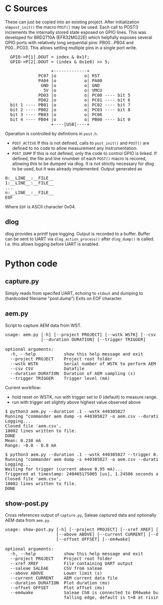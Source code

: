 # C Sources
These can just be copied into an existing project.  After initialization via<code>post_init()</code> the macro <code>POST()</code> may be used.  Each call to <pde>POST()</code> increments the internally stored state exposed on GPIO lines.  This was developed for BRD2710A (EFR32MG22E) which helpfully exposes several GPIO ports with relatively long sequential pins: PB00...PB04 and P00...PC03.  This allows setting multiple pins in a single port write.
<pre>
  GPIO->P[1].DOUT = index & 0x1f;
  GPIO->P[2].DOUT = (index & 0x1e0) >> 5;
</pre>
<pre>
                  +-------------+
             PC07 |o           o| RST
             PA04 |o           o| PA00
              GND |o           o| GND
               5V |o           o| VMCU
             PD03 |o           o| PC00 ---- bit 5
             PD02 |o           o| PC01 ---- bit 6
  bit 1 ---- PB01 |o           o| PC02 ---- bit 7
  bit 2 ---- PB02 |o           o| PC03 ---- bit 8
  bit 3 ---- PB03 |o           o| PC06
  bit 4 ---- PB04 |o           o| PB00 ---- bit 0
                  +----[USB]----+
</pre>

Operation is controlled by defintions in <code>post.h</code>.
* <code>POST_ACTIVE</code> If this is not defined, calls to <code>post_init()</code> and <code>POST()</code> are defined to no code to allow measurement any instrumentation.
* <code>POST_DUMP</code>  If this is not defined, only the code to control GPIO is linked.  If defined, the file and line nnumber of each <code>POST()</code> macro is recored, allowing this to be dumped via dlog.  It is not strictly necessary for dlog to be used, but it was already implemented.  Output generated as
<pre>
0:__LINE__:__FILE__
1:__LINE__:__FILE__
...
n:__LINE__:__FILE__
EOF
</pre>
Where <code>EOF</code> is ASCII character 0x04.
## dlog
dlog provides a printf type logging.  Output is recorded to a
buffer.  Buffer can be sent to UART via <code>dlog_action_process()</code> after <code>dlog_dump()</code> is called.  I.e. this allows logging before UART is enabled.

# Python code
## capture.py
Simply reads from specifed UART, echoing to <code>stdout</code> and dumping to (hardcoded filename "post.dump")  Exits on EOF character.

## aem.py
Script to capture AEM data from WST.
<pre>
usage: aem.py [-h] [--project PROJECT] [--wstk WSTK] [--csv CSV]
              [--duration DURATION] [--trigger TRIGGER]

optional arguments:
  -h, --help           show this help message and exit
  --project PROJECT    Project root folder
  --wstk WSTK          Serial number of WSTK to perform AEM
  --csv CSV            Datafile
  --duration DURATION  Duration of AEM sampling (s)
  --trigger TRIGGER    Trigger level (mA)
</pre>
Current workflow:
* hold reset on WSTK, run with trigger set to 0 (default) to measure range.
* run with trigger set slightly above highest value observed above
<pre>
$ python3 aem.py --duration .1 --wstk 440305827
Running "commander aem dump -s 440305827 -o aem.csv --duration 0.1"
Logging...
Closed file 'aem.csv',
10002 lines written to file.
DONE
Mean: 0.238 mA
Range: -0.0 - 0.8 mA
</pre>

<pre>
$ python3 aem.py --duration .1 --wstk 440305827 --trigger 0.95
Running "commander aem dump -s 440305827 -o aem.csv --duration 0.1 --triggerabove 0.950"
Logging...
Waiting for trigger (current above 0.95 mA)...
Triggered at timestamp: 240465175005 [us], 1.24506 seconds after sampling started.
Closed file 'aem.csv',
10002 lines written to file.
DONE
</pre>

## show-post.py
Cross references output of <code>capture.py</code>, Saleae captured data and optionally AEM data from <code>aem.py</code>.
<pre>
usage: show-post.py [-h] [--project PROJECT] [--xref XREF] [--saleae SALEAE]
                    [--above ABOVE] [--current CURRENT] [--duration DURATION]
                    [--offset OFFSET] [--em4wake]

optional arguments:
  -h, --help           show this help message and exit
  --project PROJECT    Project root folder
  --xref XREF          File containing UART output
  --saleae SALEAE      CSV from saleae
  --above ABOVE        Lower limit (s)
  --current CURRENT    AEM current data file
  --duration DURATION  Plot duration (ms)
  --offset OFFSET      Plot offset (ms)
  --em4wake            Saleae Ch8 is connected to EM4wake button, t=0 at
                       falling edge, default is t=0 at rising edge of RESET
</pre>
